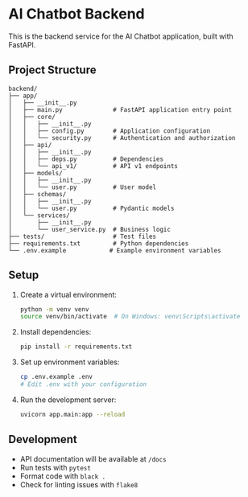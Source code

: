 # AI Chatbot Backend

This is the backend service for the AI Chatbot application, built with FastAPI.

## Project Structure

```
backend/
├── app/
│   ├── __init__.py
│   ├── main.py              # FastAPI application entry point
│   ├── core/
│   │   ├── __init__.py
│   │   ├── config.py        # Application configuration
│   │   └── security.py      # Authentication and authorization
│   ├── api/
│   │   ├── __init__.py
│   │   ├── deps.py          # Dependencies
│   │   └── api_v1/          # API v1 endpoints
│   ├── models/
│   │   ├── __init__.py
│   │   └── user.py          # User model
│   ├── schemas/
│   │   ├── __init__.py
│   │   └── user.py          # Pydantic models
│   └── services/
│       ├── __init__.py
│       └── user_service.py  # Business logic
├── tests/                   # Test files
├── requirements.txt         # Python dependencies
└── .env.example            # Example environment variables
```

## Setup

1. Create a virtual environment:
   ```bash
   python -m venv venv
   source venv/bin/activate  # On Windows: venv\Scripts\activate
   ```

2. Install dependencies:
   ```bash
   pip install -r requirements.txt
   ```

3. Set up environment variables:
   ```bash
   cp .env.example .env
   # Edit .env with your configuration
   ```

4. Run the development server:
   ```bash
   uvicorn app.main:app --reload
   ```

## Development

- API documentation will be available at `/docs`
- Run tests with `pytest`
- Format code with `black .`
- Check for linting issues with `flake8`

